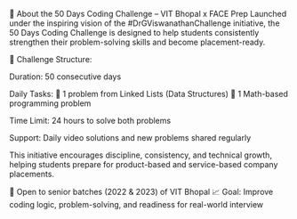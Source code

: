 🎯 About the 50 Days Coding Challenge – VIT Bhopal x FACE Prep Launched under the inspiring vision of the #DrGViswanathanChallenge initiative, the 50 Days Coding Challenge is designed to help students consistently strengthen their problem-solving skills and become placement-ready.

🧠 Challenge Structure:

Duration: 50 consecutive days

Daily Tasks: 🔹 1 problem from Linked Lists (Data Structures) 🔹 1 Math-based programming problem

Time Limit: 24 hours to solve both problems

Support: Daily video solutions and new problems shared regularly

This initiative encourages discipline, consistency, and technical growth, helping students prepare for product-based and service-based company placements.

📍 Open to senior batches (2022 & 2023) of VIT Bhopal 📈 Goal: Improve coding logic, problem-solving, and readiness for real-world interview
